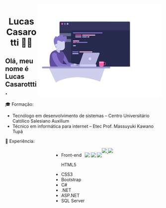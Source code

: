 

<img src="https://github.com/Lucas-Casarotti/Lucas-Casarotti/blob/main/ilustration.png" min-width="400" max-width="400" width="400" align="right" alt="Lucas Casarotti">
<h1 align="center">Lucas Casarotti 👨‍💻</h1>
<h2>Olá, meu nome é Lucas Casarottti.</h2>
<p>🎓 Formação: </p>
<ul>
  <li>Tecnólogo em desenvolvimento de sistemas – Centro Universitário Católico Salesiano Auxilium</li>
  <li>Técnico em informática para internet – Etec Prof. Massuyuki Kawano Tupã</li>
</ul>
<p>🚀 Experiência:</p>
<div style="display:flex; justify-content: center;">
  <div>
    <ul>
      <li>Front-end</li>
    <p>HTML5<p>
    <li>CSS3</li>
    <li>Bootstrap</li>
    <li>C#</li>
    <li>.NET</li>
    <li>ASP.NET</li>
    <li>SQL Server</li>
  </ul>
</div>
<p align="left">
  <a href="https://www.linkedin.com/in/lucas-casarotti-655680172/:" alt="Linkedin">
  <img src="https://img.shields.io/badge/-Linkedin-0e76a8?style=for-the-badge&logo=Linkedin&logoColor=white&link=https://www.linkedin.com/in/lucas-casarotti-655680172/" /></a>
  <a href="https://www.instagram.com/lucas_casarotti/" alt="Instagram">
  <img src="https://img.shields.io/badge/-Instagram-DF0174?style=for-the-badge&logo=instagram&logoColor=white&link=https://www.instagram.com/lucas_casarotti/"/></a>
  <a href="https://www.facebook.com/lucas.casarotti.1/" alt="Facebook">
  <img src="https://img.shields.io/badge/-Facebook-3b5998?style=for-the-badge&logo=facebook&logoColor=white&link=https://www.facebook.com/lucas.casarotti.1/"/></a>
</p>  
<div>
  <a href="https://github.com/Lucas-Casarotti">
  <img height="180em" src="https://github-readme-stats.vercel.app/api?username=Lucas-Casarotti&show_icons=true&theme=dark&include_all_commits=true&count_private=true"/>
  <img height="180em" src="https://github-readme-stats.vercel.app/api/top-langs/?username=Lucas-Casarotti&layout=compact&langs_count=7&theme=dark"/>
</div>

